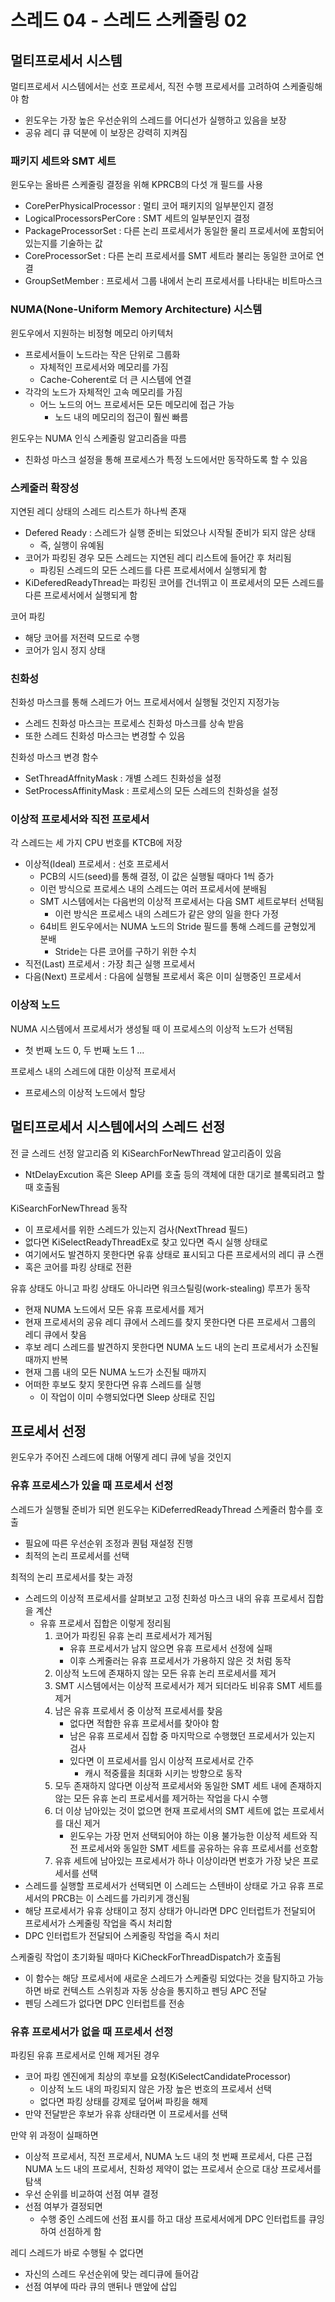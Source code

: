 # 스레드 04 - 스레드 스케줄링 02
## 멀티프로세서 시스템
멀티프로세서 시스템에서는 선호 프로세서, 직전 수행 프로세서를 고려하여 스케줄링해야 함
* 윈도우는 가장 높은 우선순위의 스레드를 어디선가 실행하고 있음을 보장
* 공유 레디 큐 덕분에 이 보장은 강력히 지켜짐

### 패키지 세트와 SMT 세트
윈도우는 올바른 스케줄링 결정을 위해 KPRCB의 다섯 개 필드를 사용
* CorePerPhysicalProcessor : 멀티 코어 패키지의 일부분인지 결정
* LogicalProcessorsPerCore : SMT 세트의 일부분인지 결정
* PackageProcessorSet : 다른 논리 프로세서가 동일한 물리 프로세서에 포함되어있는지를 기술하는 값
* CoreProcessorSet : 다른 논리 프로세서를 SMT 세트라 불리는 동일한 코어로 연결
* GroupSetMember : 프로세서 그룹 내에서 논리 프로세서를 나타내는 비트마스크

### NUMA(None-Uniform Memory Architecture) 시스템
윈도우에서 지원하는 비정형 메모리 아키텍처
* 프로세서들이 노드라는 작은 단위로 그룹화
  * 자체적인 프로세서와 메모리를 가짐
  * Cache-Coherent로 더 큰 시스템에 연결
* 각각의 노드가 자체적인 고속 메모리를 가짐
  * 어느 노드의 어느 프로세서든 모든 메모리에 접근 가능
    * 노드 내의 메모리의 접근이 훨씬 빠름

윈도우는 NUMA 인식 스케줄링 알고리즘을 따름
* 친화성 마스크 설정을 통해 프로세스가 특정 노드에서만 동작하도록 할 수 있음

### 스케줄러 확장성
지연된 레디 상태의 스레드 리스트가 하나씩 존재
* Defered Ready : 스레드가 실행 준비는 되었으나 시작될 준비가 되지 않은 상태
  * 즉, 실행이 유예됨
* 코어가 파킹된 경우 모든 스레드는 지연된 레디 리스트에 들어간 후 처리됨
  * 파킹된 스레드의 모든 스레드를 다른 프로세서에서 실행되게 함
* KiDeferedReadyThread는 파킹된 코어를 건너뛰고 이 프로세서의 모든 스레드를 다른 프로세서에서 실행되게 함

코어 파킹
* 해당 코어를 저전력 모드로 수행
* 코어가 임시 정지 상태

### 친화성
친화성 마스크를 통해 스레드가 어느 프로세서에서 실행될 것인지 지정가능
* 스레드 친화성 마스크는 프로세스 친화성 마스크를 상속 받음
* 또한 스레드 친화성 마스크는 변경할 수 있음

친화성 마스크 변경 함수
* SetThreadAffnityMask : 개별 스레드 친화성을 설정
* SetProcessAffinityMask : 프로세스의 모든 스레드의 친화성을 설정

### 이상적 프로세서와 직전 프로세서
각 스레드는 세 가지 CPU 번호를 KTCB에 저장
* 이상적(Ideal) 프로세서 : 선호 프로세서
  * PCB의 시드(seed)를 통해 결정, 이 값은 실행될 때마다 1씩 증가
  * 이런 방식으로 프로세스 내의 스레드는 여러 프로세서에 분배됨
  * SMT 시스템에서는 다음번의 이상적 프로세서는 다음 SMT 세트로부터 선택됨
    * 이런 방식은 프로세스 내의 스레드가 같은 양의 일을 한다 가정
  * 64비트 윈도우에서는 NUMA 노드의 Stride 필드를 통해 스레드를 균형있게 분배
    * Stride는 다른 코어를 구하기 위한 수치
* 직전(Last) 프로세서 : 가장 최근 실행 프로세서
* 다음(Next) 프로세서 : 다음에 실행될 프로세서 혹은 이미 실행중인 프로세서

### 이상적 노드
NUMA 시스템에서 프로세서가 생성될 때 이 프로세스의 이상적 노드가 선택됨
* 첫 번째 노드 0, 두 번째 노드 1 ...

프로세스 내의 스레드에 대한 이상적 프로세서
* 프로세스의 이상적 노드에서 할당

## 멀티프로세서 시스템에서의 스레드 선정
전 글 스레드 선정 알고리즘 외 KiSearchForNewThread 알고리즘이 있음
* NtDelayExcution 혹은 Sleep API를 호출 등의 객체에 대한 대기로 블록되려고 할 때 호출됨

KiSearchForNewThread 동작
* 이 프로세서를 위한 스레드가 있는지 검사(NextThread 필드)
* 없다면 KiSelectReadyThreadEx로 찾고 있다면 즉시 실행 상태로
* 여기에서도 발견하지 못한다면 유휴 상태로 표시되고 다른 프로세서의 레디 큐 스캔
* 혹은 코어를 파킹 상태로 전환

유휴 상태도 아니고 파킹 상태도 아니라면 워크스틸링(work-stealing) 루프가 동작
* 현재 NUMA 노드에서 모든 유휴 프로세서를 제거
* 현재 프로세서의 공유 레디 큐에서 스레드를 찾지 못한다면 다른 프로세서 그룹의 레디 큐에서 찾음
* 후보 레디 스레드를 발견하지 못한다면 NUMA 노드 내의 논리 프로세서가 소진될 때까지 반복
* 현재 그룹 내의 모든 NUMA 노드가 소진될 때까지
* 어떠한 후보도 찾지 못한다면 유휴 스레드를 실행
  * 이 작업이 이미 수행되었다면 Sleep 상태로 진입

## 프로세서 선정
윈도우가 주어진 스레드에 대해 어떻게 레디 큐에 넣을 것인지

### 유휴 프로세스가 있을 때 프로세서 선정
스레드가 실행될 준비가 되면 윈도우는 KiDeferredReadyThread 스케줄러 함수를 호출
* 필요에 따른 우선순위 조정과 퀀텀 재설정 진행
* 최적의 논리 프로세서를 선택

최적의 논리 프로세서를 찾는 과정
* 스레드의 이상적 프로세서를 살펴보고 고정 친화성 마스크 내의 유휴 프로세서 집합을 계산
  * 유휴 프로세서 집합은 이렇게 정리됨
    1. 코어가 파킹된 유휴 논리 프로세서가 제거됨
        * 유휴 프로세서가 남지 않으면 유휴 프로세서 선정에 실패
        * 이후 스케줄러는 유휴 프로세서가 가용하지 않은 것 처럼 동작
    2. 이상적 노드에 존재하지 않는 모든 유휴 논리 프로세서를 제거
    3. SMT 시스템에서는 이상적 프로세서가 제거 되더라도 비유휴 SMT 세트를 제거
    4. 남은 유휴 프로세서 중 이상적 프로세서를 찾음
        * 없다면 적합한 유휴 프로세서를 찾아야 함
        * 남은 유휴 프로세서 집합 중 마지막으로 수행했던 프로세서가 있는지 검사
        * 있다면 이 프로세서를 임시 이상적 프로세서로 간주
          * 캐시 적중률을 최대화 시키는 방향으로 동작
    5. 모두 존재하지 않다면 이상적 프로세서와 동일한 SMT 세트 내에 존재하지 않는 모든 유휴 논리 프로세서를 제거하는 작업을 다시 수행
    6. 더 이상 남아있는 것이 없으면 현재 프로세서의 SMT 세트에 없는 프로세서를 대신 제거
        * 윈도우는 가장 먼저 선택되어야 하는 이용 불가능한 이상적 세트와 직전 프로세서와 동일한 SMT 세트를 공유하는 유휴 프로세서를 선호함
    7. 유휴 세트에 남아있는 프로세서가 하나 이상이라면 번호가 가장 낮은 프로세서를 선택
* 스레드를 실행할 프로세서가 선택되면 이 스레드는 스텐바이 상태로 가고 유휴 프로세서의 PRCB는 이 스레드를 가리키게 갱신됨
* 해당 프로세서가 유휴 상태이고 정지 상태가 아니라면 DPC 인터럽트가 전달되어 프로세서가 스케줄링 작업을 즉시 처리함
* DPC 인터럽트가 전달되어 스케줄링 작업을 즉시 처리

스케줄링 작업이 초기화될 때마다 KiCheckForThreadDispatch가 호출됨
* 이 함수는 해당 프로세서에 새로운 스레드가 스케줄링 되었다는 것을 탐지하고 가능하면 바로 컨텍스트 스위칭과 자동 상승을 통지하고 펜딩 APC 전달
* 펜딩 스레드가 없다면 DPC 인터럽트를 전송

### 유휴 프로세서가 없을 때 프로세서 선정
파킹된 유휴 프로세서로 인해 제거된 경우
* 코어 파킹 엔진에게 최상의 후보를 요청(KiSelectCandidateProcessor)
  * 이상적 노드 내의 파킹되지 않은 가장 높은 번호의 프로세서 선택
  * 없다면 파킹 상태를 강제로 덮어써 파킹을 해제
* 만약 전달받은 후보가 유휴 상태라면 이 프로세서를 선택

만약 위 과정이 실패하면
* 이상적 프로세서, 직전 프로세서, NUMA 노드 내의 첫 번째 프로세서, 다른 근접 NUMA 노드 내의 프로세서, 친화성 제약이 없는 프로세서 순으로 대상 프로세서를 탐색
* 우선 순위를 비교하여 선점 여부 결정
* 선점 여부가 결정되면
  * 수행 중인 스레드에 선점 표시를 하고 대상 프로세서에게 DPC 인터럽트를 큐잉하여 선점하게 함

레디 스레드가 바로 수행될 수 없다면
* 자신의 스레드 우선순위에 맞는 레디큐에 들어감
* 선점 여부에 따라 큐의 맨뒤나 맨앞에 삽입